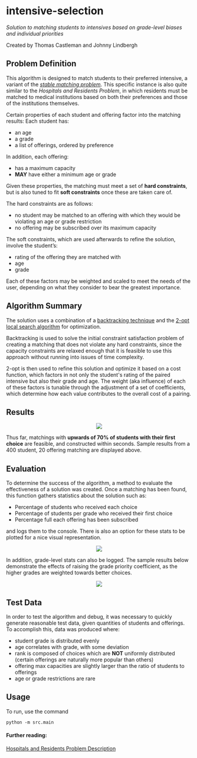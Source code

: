 # intensive-selection
*Solution to matching students to intensives based on grade-level biases and individual priorities*

Created by Thomas Castleman and Johnny Lindbergh

## Problem Definition

This algorithm is designed to match students to their preferred intensive, a variant of the <a href="https://en.wikipedia.org/wiki/Stable_marriage_problem" target="_blank">*stable matching problem*</a>. This specific instance is also quite similar to the *Hospitals and Residents Problem*, in which residents must be matched to medical institutions based on both their preferences and those of the institutions themselves.

Certain properties of each student and offering factor into the matching results:
Each student has:
- an age
- a grade
- a list of offerings, ordered by preference

In addition, each offering:
- has a maximum capacity
- **MAY** have either a minimum age or grade

Given these properties, the matching must meet a set of **hard constraints**, but is also tuned to fit **soft constraints** once these are taken care of.

The hard constraints are as follows:
- no student may be matched to an offering with which they would be violating an age or grade restriction
- no offering may be subscribed over its maximum capacity

The soft constraints, which are used afterwards to refine the solution, involve the student’s:
- rating of the offering they are matched with
- age
- grade

Each of these factors may be weighted and scaled to meet the needs of the user, depending on what they consider to bear the greatest importance. 

## Algorithm Summary

The solution uses a combination of a <a href="https://en.wikipedia.org/wiki/Backtracking">backtracking technique</a> and the <a href="https://en.wikipedia.org/wiki/2-opt" target="_blank">2-opt local search algorithm</a> for optimization.

Backtracking is used to solve the initial constraint satisfaction problem of creating a matching that does not violate any hard constraints, since the capacity constraints are relaxed enough that it is feasible to use this approach without running into issues of time complexity. 

2-opt is then used to refine this solution and optimize it based on a cost function, which factors in not only the student's rating of the paired intensive but also their grade and age. The weight (aka influence) of each of these factors is tunable through the adjustment of a set of coefficients, which determine how each value contributes to the overall cost of a pairing. 

## Results

<p align="center">
<img src="http://tcastleman.com/imgs/choice_results.png">
</p>

Thus far, matchings with **upwards of 70% of students with their first choice** are feasible, and constructed within seconds. Sample results from a 400 student, 20 offering matching are displayed above.

## Evaluation

To determine the success of the algorithm, a method to evaluate the effectiveness of a solution was created. Once a matching has been found, this function gathers statistics about the solution such as:

- Percentage of students who received each choice
- Percentage of students per grade who received their first choice
- Percentage full each offering has been subscribed

and logs them to the console. There is also an option for these stats to be plotted for a nice visual representation. 

<p align="center">
<img src="http://tcastleman.com/imgs/eval.png">
</p>

In addition, grade-level stats can also be logged. The sample results below demonstrate the effects of raising the grade priority coefficient, as the higher grades are weighted towards better choices.
<p align="center">
<img src="http://tcastleman.com/imgs/gradewise.png">
</p>

## Test Data

In order to test the algorithm and debug, it was necessary to quickly generate reasonable test data, given quantities of students and offerings. To accomplish this, data was produced where:

- student grade is distributed evenly
- age correlates with grade, with some deviation
- rank is composed of choices which are **NOT** uniformly distributed (certain offerings are naturally more popular than others)
- offering max capacities are slightly larger than the ratio of students to offerings
- age or grade restrictions are rare

## Usage

To run, use the command
```
python -m src.main
```

#### Further reading:

<a href="http://www.dcs.gla.ac.uk/publications/PAPERS/8632/hr.pdf" target="_blank">Hospitals and Residents Problem Description</a>
